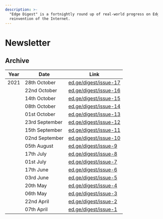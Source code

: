 ```yaml
---
description: >-
  "Edge Digest" is a fortnightly round up of real-world progress on Edge's
  reinvention of the Internet.
---
```


# Newsletter

## Archive

| Year | Date           | Link                                                   |
| ---- | -------------- | ------------------------------------------------------ |
| 2021 | 28th October   | [ed.ge/digest/issue-17](https://ed.ge/digest/issue-17) |
|      | 22nd October   | [ed.ge/digest/issue-16](https://ed.ge/digest/issue-16) |
|      | 14th October   | [ed.ge/digest/issue-15](https://ed.ge/digest/issue-15) |
|      | 08th October   | [ed.ge/digest/issue-14](https://ed.ge/digest/issue-14) |
|      | 01st October   | [ed.ge/digest/issue-13](https://ed.ge/digest/issue-13) |
|      | 23rd September | [ed.ge/digest/issue-12](https://ed.ge/digest/issue-12) |
|      | 15th September | [ed.ge/digest/issue-11](https://ed.ge/digest/issue-11) |
|      | 02nd September | [ed.ge/digest/issue-10](https://ed.ge/digest/issue-10) |
|      | 05th August    | [ed.ge/digest/issue-9](https://ed.ge/digest/issue-9)   |
|      | 17th July      | [ed.ge/digest/issue-8](https://ed.ge/digest/issue-8)   |
|      | 01st July      | [ed.ge/digest/issue-7](https://ed.ge/digest/issue-7)   |
|      | 17th June      | [ed.ge/digest/issue-6](https://ed.ge/digest/issue-6)   |
|      | 03rd June      | [ed.ge/digest/issue-5](https://ed.ge/digest/issue-5)   |
|      | 20th May       | [ed.ge/digest/issue-4](https://ed.ge/digest/issue-4)   |
|      | 06th May       | [ed.ge/digest/issue-3](https://ed.ge/digest/issue-3)   |
|      | 22nd April     | [ed.ge/digest/issue-2](https://ed.ge/digest/issue-2)   |
|      | 07th April     | [ed.ge/digest/issue-1](https://ed.ge/digest/issue-1)   |
